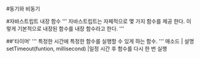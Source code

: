 #동기와 비동기 


#자바스트립트 내장 함수 
'''
자바스트립트는 자페적으로 몇 가지 함수를 제공 한다. 이렇게 기본적으로 내장된 함수를 내장 함수라고 한다. 
'''

##'타이머'
'''
특정한 시간에 특정한 함수를 실행할 수 있게 하는 함수. 
'''
매소드                           | 설명
setTimeout(funtion, millisecond) |일정 시간 후 함수를 다시 한 번 실행 